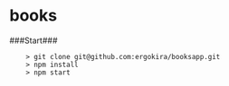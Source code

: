 # books


###Start###

```
	> git clone git@github.com:ergokira/booksapp.git
	> npm install
	> npm start
```

